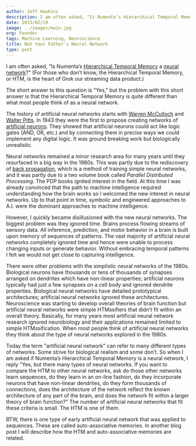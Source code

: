 ```yaml
---
author: Jeff Hawkins
description: I am often asked, "Is Numenta’s Hierarchical Temporal Memory a neural network?" The short answer to this question is "Yes," but the problem with this short
date: 2013/02/19
image: ../images/main.jpg
org: Founder
tags: Machine Learning, Neuroscience
title: Not Your Father's Neural Network
type: post
---
```


I am often asked, "Is Numenta’s
[Hierarchical Temporal Memory](/machine-intelligence-technology/) a
[neural network](http://en.wikipedia.org/wiki/Neural_network)?"
(For those who don’t know, the Hierarchical Temporal Memory, or HTM, is the
heart of Grok our streaming data product.)

The short answer to this question is "Yes," but the problem with this short
answer is that the Hierarchical Temporal Memory is quite different than what most
people think of as a neural network.

The history of artificial neural networks starts with
[Warren McCulloch](http://en.wikipedia.org/wiki/Warren_McCulloch) and
[Walter Pitts](http://en.wikipedia.org/wiki/Walter_Pitts).  In 1943 they were
the first to propose creating networks of
[artificial neurons](http://en.wikipedia.org/wiki/Artificial_neuron). They
showed that artificial neurons could act like logic gates (AND, OR, etc.) and by
connecting them in precise ways we could implement any digital logic. It was
ground breaking work but biologically unrealistic.

Neural networks remained a minor research area for many years until they
resurfaced in a big way in the 1980s.  This was partly due to the rediscovery of
[back propagation](http://en.wikipedia.org/wiki/Backpropagation), which is a
method of training simple neural networks, and it was partly due to a two volume
book called
*Parallel Distributed Processing.*
The PDP books ignited interest in the field.  At this time I was already
convinced that the path to machine intelligence required understanding how the
brain works so I welcomed the new interest in neural networks.  Up to that
point in time, symbolic and engineered approaches to A.I. were the dominant
approaches to machine intelligence.

However, I quickly became disillusioned with the new neural networks.  The
biggest problem was they ignored time.  Brains process flowing streams of
sensory data.  All inference, prediction, and motor behavior in a brain is built
upon memory of sequences of patterns.
The vast majority of artificial neural networks completely ignored time and
hence were unable to process changing inputs or generate behavior.  Without
embracing temporal patterns I felt we would not get close to capturing
intelligence.

There were other problems with the simplistic neural networks of the 1980s.
Biological neurons have thousands or tens of thousands of synapses arranged on
dendrites which have non-linear properties; artificial neurons typically had
just a few synapses on a cell body and ignored dendrite properties.  Biological
neural networks have detailed prototypical architectures; artificial neural
networks ignored these architectures. Neuroscience was starting to develop
overall theories of brain function but artificial neural networks were simple
HTMssifiers that didn’t fit within an overall theory.  Basically, for many years
most artificial neural network research ignored neurobiology and their
applications remained limited to simple HTMssification.  When most people think
of artificial neural networks they think about the type of neural networks
explored in the 1980s.

Today the term "artificial neural network" can refer to many different types of
networks.  Some strive for biological realism and some don’t.  So when I am
asked if Numenta’s Hierarchical Temporal Memory is a neural network, I reply
"Yes, but there many types of neural networks.  If you want to compare the HTM
to other neural networks, ask do those other networks learn sequences, do they
learn in an on-line fashion, do they incorporate neurons that have non-linear
dendrites, do they form thousands of connections, does the architecture of the
network reflect the known architecture of any part of the brain, and does the
network fit within a larger theory of brain function?"  The number of artificial
neural networks that fit these criteria is small.  The HTM is one of them.

BTW, there is one type of early artificial neural network that was applied to
sequences.  These are called auto-associative memories.  In another blog post I
will describe how the HTM and auto-associative memories are related.
